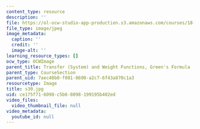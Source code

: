 ```yaml
---
content_type: resource
description: ''
file: https://ol-ocw-studio-app-production.s3.amazonaws.com/courses/18-03sc-differential-equations-fall-2011/ce175f716098c5b68098199195b402ed_s30.jpg
file_type: image/jpeg
image_metadata:
  caption: ''
  credit: ''
  image-alt: ''
learning_resource_types: []
ocw_type: OCWImage
parent_title: Transfer (System) and Weight Functions, Green's Formula
parent_type: CourseSection
parent_uid: 7aec48b0-f081-8690-a2c7-6f43a870c1a3
resourcetype: Image
title: s30.jpg
uid: ce175f71-6098-c5b6-8098-199195b402ed
video_files:
  video_thumbnail_file: null
video_metadata:
  youtube_id: null
---
```

